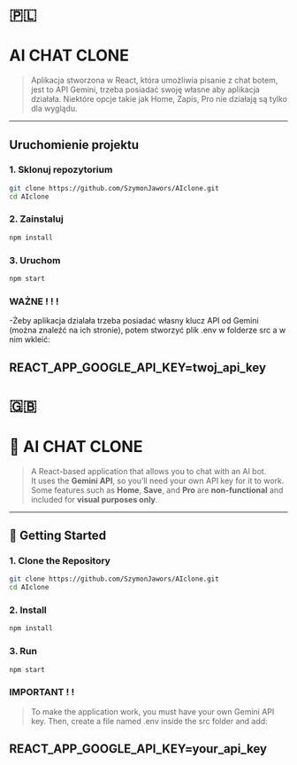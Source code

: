 # 🇵🇱


# AI CHAT CLONE

  
> Aplikacja stworzona w React, która umożliwia pisanie z chat botem, jest to API Gemini, trzeba posiadać swoję własne aby aplikacja działała. Niektóre opcje takie jak Home, Zapis, Pro nie działają są tylko dla wyglądu.

---

## Uruchomienie projektu

### 1. Sklonuj repozytorium
```bash
git clone https://github.com/SzymonJawors/AIclone.git
cd AIclone
```
### 2. Zainstaluj

```bash
npm install
```
### 3. Uruchom
```bash
npm start
```
### WAŻNE ! ! !

-Żeby aplikacja dzialała trzeba posiadać własny klucz API od Gemini (można znaleźć na ich stronie), potem stworzyć plik .env w folderze src a w nim wkleić:
  
## REACT_APP_GOOGLE_API_KEY=twoj_api_key

# 🇬🇧


# 🤖 AI CHAT CLONE

> A React-based application that allows you to chat with an AI bot.  
> It uses the **Gemini API**, so you’ll need your own API key for it to work.  
> Some features such as **Home**, **Save**, and **Pro** are **non-functional** and included for **visual purposes only**.

---

## 🚀 Getting Started

### 1. Clone the Repository
```bash
git clone https://github.com/SzymonJawors/AIclone.git
cd AIclone
```

### 2. Install
```bash
npm install
```

### 3. Run
```bash
npm start
```

### IMPORTANT ! !
> To make the application work, you must have your own Gemini API key.
> Then, create a file named .env inside the src folder and add:
## REACT_APP_GOOGLE_API_KEY=your_api_key

